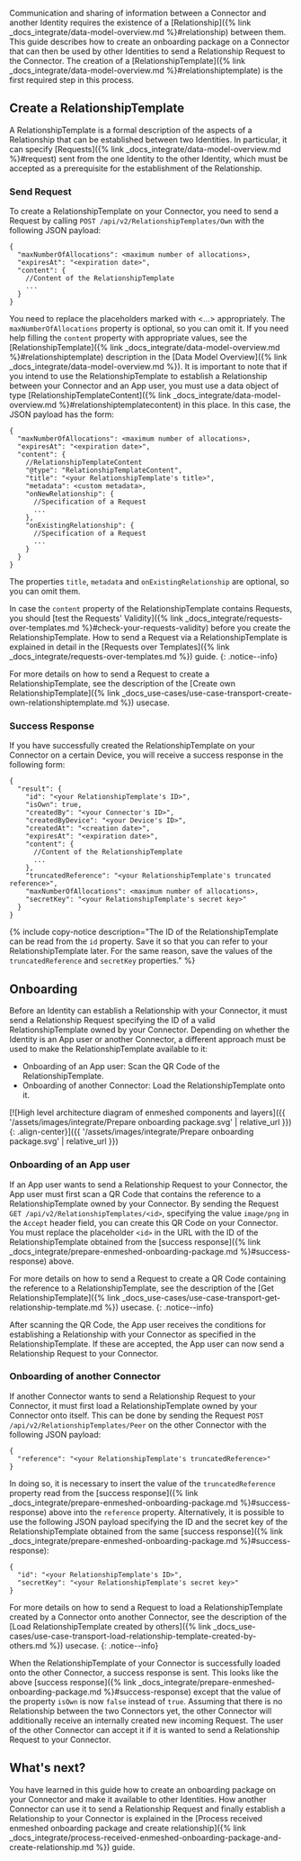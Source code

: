 Communication and sharing of information between a Connector and another Identity requires the existence of a [Relationship]({% link _docs_integrate/data-model-overview.md %}#relationship) between them. This guide describes how to create an onboarding package on a Connector that can then be used by other Identities to send a Relationship Request to the Connector. The creation of a [RelationshipTemplate]({% link _docs_integrate/data-model-overview.md %}#relationshiptemplate) is the first required step in this process.<!--- Fundamental to this is an understanding of how to create a [Relationship Template]({% link _docs_integrate/data-model-overview.md %}#relationshiptemplate).--->

## Create a RelationshipTemplate

A RelationshipTemplate is a formal description of the aspects of a Relationship that can be established between two Identities. In particular, it can specify [Requests]({% link _docs_integrate/data-model-overview.md %}#request) sent from the one Identity to the other Identity, which must be accepted as a prerequisite for the establishment of the Relationship. <!--- For example, you can decide what data should be exchanged between the two Identities at the time the Relationship is established.-->

### Send Request

To create a RelationshipTemplate on your Connector, you need to send a Request by calling `POST /api/v2/RelationshipTemplates/Own` with the following JSON payload:

```jsonc
{
  "maxNumberOfAllocations": <maximum number of allocations>,
  "expiresAt": "<expiration date>",
  "content": {
    //Content of the RelationshipTemplate
    ...
  }
}
```

You need to replace the placeholders marked with <...> appropriately. The `maxNumberOfAllocations` property is optional, so you can omit it. If you need help filling the `content` property with appropriate values, see the [RelationshipTemplate]({% link _docs_integrate/data-model-overview.md %}#relationshiptemplate) description in the [Data Model Overview]({% link _docs_integrate/data-model-overview.md %}). It is important to note that if you intend to use the RelationshipTemplate to establish a Relationship between your Connector and an App user, you must use a data object of type [RelationshipTemplateContent]({% link _docs_integrate/data-model-overview.md %}#relationshiptemplatecontent) in this place. In this case, the JSON payload has the form:

```jsonc
{
  "maxNumberOfAllocations": <maximum number of allocations>,
  "expiresAt": "<expiration date>",
  "content": {
    //RelationshipTemplateContent
    "@type": "RelationshipTemplateContent",
    "title": "<your RelationshipTemplate's title>",
    "metadata": <custom metadata>,
    "onNewRelationship": {
      //Specification of a Request
      ...
    },
    "onExistingRelationship": {
      //Specification of a Request
      ...
    }
  }
}
```

The properties `title`, `metadata` and `onExistingRelationship` are optional, so you can omit them.

In case the `content` property of the RelationshipTemplate contains Requests, you should [test the Requests' Validity]({% link _docs_integrate/requests-over-templates.md %}#check-your-requests-validity) before you create the RelationshipTemplate. How to send a Request via a RelationshipTemplate is explained in detail in the [Requests over Templates]({% link _docs_integrate/requests-over-templates.md %}) guide.
{: .notice--info}

For more details on how to send a Request to create a RelationshipTemplate, see the description of the [Create own RelationshipTemplate]({% link _docs_use-cases/use-case-transport-create-own-relationshiptemplate.md %}) usecase.

<!---{% include rapidoc api_route_regex="^post /api/v2/RelationshipTemplates/Own$" %}--->

### Success Response

If you have successfully created the RelationshipTemplate on your Connector on a certain Device, you will receive a success response in the following form:

```jsonc
{
  "result": {
    "id": "<your RelationshipTemplate's ID>",
    "isOwn": true,
    "createdBy": "<your Connector's ID>",
    "createdByDevice": "<your Device's ID>",
    "createdAt": "<creation date>",
    "expiresAt": "<expiration date>",
    "content": {
      //Content of the RelationshipTemplate
      ...
    },
    "truncatedReference": "<your RelationshipTemplate's truncated reference>",
    "maxNumberOfAllocations": <maximum number of allocations>,
    "secretKey": "<your RelationshipTemplate's secret key>"
  }
}
```

{% include copy-notice description="The ID of the RelationshipTemplate can be read from the `id` property. Save it so that you can refer to your RelationshipTemplate later. For the same reason, save the values of the `truncatedReference` and `secretKey` properties." %}

## Onboarding

Before an Identity can establish a Relationship with your Connector, it must send a Relationship Request specifying the ID of a valid RelationshipTemplate owned by your Connector. Depending on whether the Identity is an App user or another Connector, a different approach must be used to make the RelationshipTemplate available to it:

- Onboarding of an App user: Scan the QR Code of the RelationshipTemplate.
- Onboarding of another Connector: Load the RelationshipTemplate onto it.

[![High level architecture diagram of enmeshed components and layers]({{ '/assets/images/integrate/Prepare onboarding package.svg' | relative_url }}){: .align-center}]({{ '/assets/images/integrate/Prepare onboarding package.svg' | relative_url }})

<!--- Not magnifiable version: ![High level architecture diagram of enmeshed components and layers]({{ '/assets/images/integrate/Prepare enmeshed onboarding package.svg' | relative_url }}){: .align-center} --->

### Onboarding of an App user

If an App user wants to send a Relationship Request to your Connector, the App user must first scan a QR Code that contains the reference to a RelationshipTemplate owned by your Connector. By sending the Request `GET /api/v2/RelationshipTemplates/<id>`, specifying the value `image/png` in the `Accept` header field, you can create this QR Code on your Connector. You must replace the placeholder `<id>` in the URL with the ID of the RelationshipTemplate obtained from the [success response]({% link _docs_integrate/prepare-enmeshed-onboarding-package.md %}#success-response) above.

For more details on how to send a Request to create a QR Code containing the reference to a RelationshipTemplate, see the description of the [Get RelationshipTemplate]({% link _docs_use-cases/use-case-transport-get-relationship-template.md %}) usecase.
{: .notice--info}

<!---{% include rapidoc api_route_regex="^get /api/v2/RelationshipTemplates/{id}$" %}--->

After scanning the QR Code, the App user receives the conditions for establishing a Relationship with your Connector as specified in the RelationshipTemplate. If these are accepted, the App user can now send a Relationship Request to your Connector.

### Onboarding of another Connector

If another Connector wants to send a Relationship Request to your Connector, it must first load a RelationshipTemplate owned by your Connector onto itself. This can be done by sending the Request `POST /api/v2/RelationshipTemplates/Peer` on the other Connector with the following JSON payload: <!--- reference: UkxU... --->

```jsonc
{
  "reference": "<your RelationshipTemplate's truncatedReference>"
}
```

In doing so, it is necessary to insert the value of the `truncatedReference` property read from the [success response]({% link _docs_integrate/prepare-enmeshed-onboarding-package.md %}#success-response) above into the `reference` property. Alternatively, it is possible to use the following JSON payload specifying the ID and the secret key of the RelationshipTemplate obtained from the same [success response]({% link _docs_integrate/prepare-enmeshed-onboarding-package.md %}#success-response):

```jsonc
{
  "id": "<your RelationshipTemplate's ID>",
  "secretKey": "<your RelationshipTemplate's secret key>"
}
```

For more details on how to send a Request to load a RelationshipTemplate created by a Connector onto another Connector, see the description of the [Load RelationshipTemplate created by others]({% link _docs_use-cases/use-case-transport-load-relationship-template-created-by-others.md %}) usecase.
{: .notice--info}

When the RelationshipTemplate of your Connector is successfully loaded onto the other Connector, a success response is sent. This looks like the above [success response]({% link _docs_integrate/prepare-enmeshed-onboarding-package.md %}#success-response) except that the value of the property `isOwn` is now `false` instead of `true`. Assuming that there is no Relationship between the two Connectors yet, the other Connector will additionally receive an internally created new incoming Request. The user of the other Connector can accept it if it is wanted to send a Relationship Request to your Connector.

## What's next?

You have learned in this guide how to create an onboarding package on your Connector and make it available to other Identities. How another Connector can use it to send a Relationship Request and finally establish a Relationship to your Connector is explained in the [Process received enmeshed onboarding package and create relationship]({% link _docs_integrate/process-received-enmeshed-onboarding-package-and-create-relationship.md %}) guide.

<!--- There is a similar article for an App user that receives an onboarding package --->
